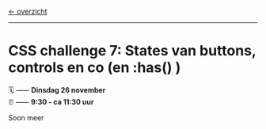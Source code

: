 [← overzicht](CHALLENGES.md)

---

# CSS challenge 7: States van buttons, controls en co (en :has() )

🗓️ ⸺ **Dinsdag 26 november**  
⏰ ⸺ **9:30 - ca 11:30 uur**  


Soon meer